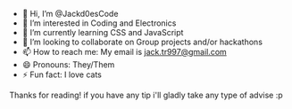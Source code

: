 - 👋 Hi, I’m @Jackd0esCode
- 👀 I’m interested in Coding and Electronics
- 🌱 I’m currently learning CSS and JavaScript
- 💞️ I’m looking to collaborate on Group projects and/or hackathons
- 📫 How to reach me: My email is jack.tr997@gmail.com
- 😄 Pronouns: They/Them
- ⚡ Fun fact: I love cats

Thanks for reading! if you have any tip i'll gladly take any type of advise :p
